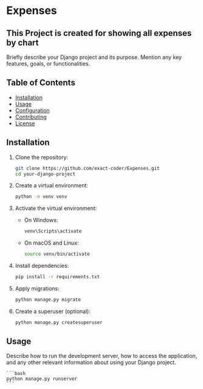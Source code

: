 # Expenses

## This Project is created for showing all expenses by chart 

Briefly describe your Django project and its purpose. Mention any key features, goals, or functionalities.

## Table of Contents

- [Installation](#cloneTheProject)
- [Usage](#Django)
- [Configuration](#configuration)
- [Contributing](#contributing)
- [License](#license)

## Installation

1. Clone the repository:

    ```bash
    git clone https://github.com/exact-coder/Expenses.git
    cd your-django-project
    ```

2. Create a virtual environment:

    ```bash
    python -m venv venv
    ```

3. Activate the virtual environment:

    - On Windows:

        ```bash
        venv\Scripts\activate
        ```

    - On macOS and Linux:

        ```bash
        source venv/bin/activate
        ```

4. Install dependencies:

    ```bash
    pip install -r requirements.txt
    ```

5. Apply migrations:

    ```bash
    python manage.py migrate
    ```

6. Create a superuser (optional):

    ```bash
    python manage.py createsuperuser
    ```

## Usage

Describe how to run the development server, how to access the application, and any other relevant information about using your Django project.

    ```bash
    python manage.py runserver
    ```